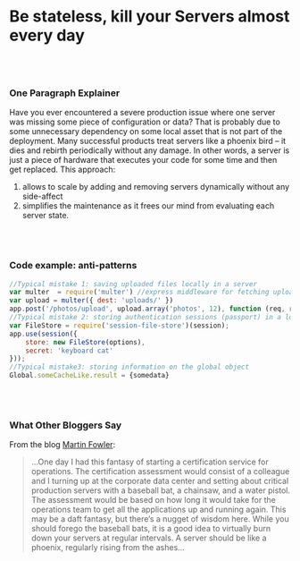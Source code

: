 # Be stateless, kill your Servers almost every day

<br/><br/>


### One Paragraph Explainer

Have you ever encountered a severe production issue where one server was missing some piece of configuration or data? That is probably due to some unnecessary dependency on some local asset that is not part of the deployment. Many successful products treat servers like a phoenix bird – it dies and rebirth periodically without any damage. In other words, a server is just a piece of hardware that executes your code for some time and then get replaced. 
This approach:
1. allows to scale by adding and removing servers dynamically without any side-affect 
2. simplifies the maintenance as it frees our mind from evaluating each server state.

<br/><br/>


### Code example: anti-patterns

```javascript
//Typical mistake 1: saving uploaded files locally in a server
var multer  = require('multer') //express middleware for fetching uploads
var upload = multer({ dest: 'uploads/' })
app.post('/photos/upload', upload.array('photos', 12), function (req, res, next) {})
//Typical mistake 2: storing authentication sessions (passport) in a local file or memory
var FileStore = require('session-file-store')(session);
app.use(session({
    store: new FileStore(options),
    secret: 'keyboard cat'
}));
//Typical mistake3: storing information on the global object
Global.someCacheLike.result = {somedata}
```

<br/><br/>

### What Other Bloggers Say
From the blog [Martin Fowler](https://martinfowler.com/bliki/PhoenixServer.html):
> ...One day I had this fantasy of starting a certification service for operations. The certification assessment would consist of a colleague and I turning up at the corporate data center and setting about critical production servers with a baseball bat, a chainsaw, and a water pistol. The assessment would be based on how long it would take for the operations team to get all the applications up and running again. This may be a daft fantasy, but there’s a nugget of wisdom here. While you should forego the baseball bats, it is a good idea to virtually burn down your servers at regular intervals. A server should be like a phoenix, regularly rising from the ashes...
 
<br/><br/>
